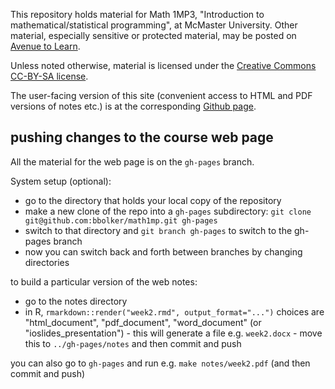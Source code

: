 This repository holds material for Math 1MP3, "Introduction to mathematical/statistical programming", at McMaster University. Other material, especially sensitive or protected material, may be posted on [Avenue to Learn](http://avenue.mcmaster.ca).

Unless noted otherwise, material is licensed under the [Creative Commons CC-BY-SA license](https://creativecommons.org/licenses/by-sa/4.0/legalcode).

The user-facing version of this site (convenient access to HTML and PDF versions of notes etc.) is at the corresponding [Github page](http://bbolker.github.io/math1mp/).

## pushing changes to the course web page

All the material for the web page is on the `gh-pages` branch.

System setup (optional):

- go to the directory that holds your local copy of the repository
- make a new clone of the repo into a `gh-pages` subdirectory:
    `git clone git@github.com:bbolker/math1mp.git gh-pages`
- switch to that directory and `git branch gh-pages` to switch to the gh-pages branch
- now you can switch back and forth between branches by changing directories

to build a particular version of the web notes:

- go to the notes directory
- in R, `rmarkdown::render("week2.rmd", output_format="...")`
 choices are "html_document", "pdf_document", "word_document" (or "ioslides_presentation") - this will generate a file e.g. `week2.docx` - move this to `../gh-pages/notes` and then commit and push

you can also go to `gh-pages` and run e.g. `make notes/week2.pdf` (and then commit and push)
